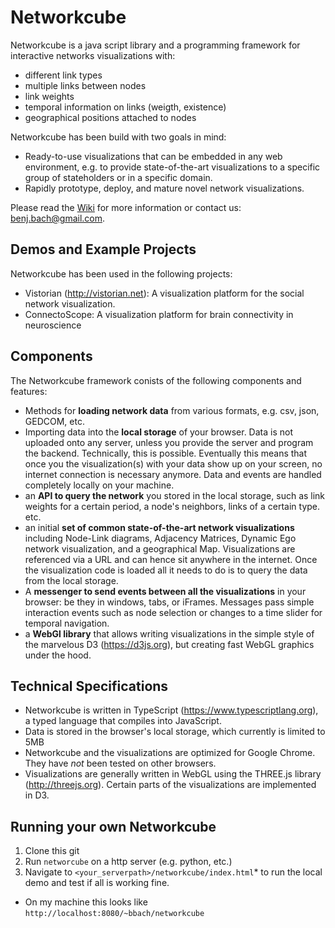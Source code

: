 # Networkcube

Networkcube is a java script library and a programming framework for interactive  networks visualizations with: 

* different link types
* multiple links between nodes
* link weights
* temporal information on links (weigth, existence)
* geographical positions attached to nodes

Networkcube has been build with two goals in mind: 

* Ready-to-use visualizations that can be embedded in any web environment, e.g. to provide state-of-the-art visualizations to a specific group of stateholders or in a specific domain. 
* Rapidly prototype, deploy, and mature novel network visualizations. 

Please read the [Wiki](Home) for more information or contact us: benj.bach@gmail.com.

## Demos and Example Projects

Networkcube has been used in the following projects:

* Vistorian (http://vistorian.net): A visualization platform for the social network visualization.
* ConnectoScope: A visualization platform for brain connectivity in neuroscience

## Components

The Networkcube framework conists of the following components and features: 

* Methods for **loading network data** from various formats, e.g. csv, json, GEDCOM, etc.
* Importing data into the **local storage** of your browser. Data is not uploaded onto any server, unless you provide the 
server and program the backend. Technically, this is possible. Eventually this means that once you the visualization(s) with your data show up on your screen, no internet connection is necessary anymore. Data and events are handled completely locally on your machine.
* an **API to query the network** you stored in the local storage, such as link weights for a certain period, a node's neighbors, links of a certain type. etc.
* an initial **set of common state-of-the-art network visualizations** including Node-Link diagrams, Adjacency Matrices, Dynamic Ego network visualization, and a geographical Map.
Visualizations are referenced via a URL and can hence sit anywhere in the internet. Once the visualization code is loaded
all it needs to do is to query the data from the local storage.
* A **messenger to send events between all the visualizations** in your browser: be they in windows, tabs, or iFrames. Messages pass simple interaction events such as node selection or changes to a time slider for temporal navigation.
* a **WebGl library** that allows writing visualizations in the simple style of the marvelous D3 (https://d3js.org), 
but creating fast WebGL graphics under the hood.


## Technical Specifications

* Networkcube is written in TypeScript (https://www.typescriptlang.org), a typed language that compiles into 
JavaScript.  
* Data is stored in the browser's local storage, which currently is limited to 5MB
* Networkcube and the visualizations are optimized for Google Chrome. They have *not* been tested on other browsers. 
* Visualizations are generally written in WebGL using the THREE.js library (http://threejs.org). Certain parts of the visualizations are implemented in D3.

## Running your own Networkcube

1. Clone this git
2. Run `networcube` on a http server (e.g. python, etc.) 
3. Navigate to `<your_serverpath>/networkcube/index.html`* to run the local demo and test if all is working fine.

* On my machine this looks like `http://localhost:8080/~bbach/networkcube` 
